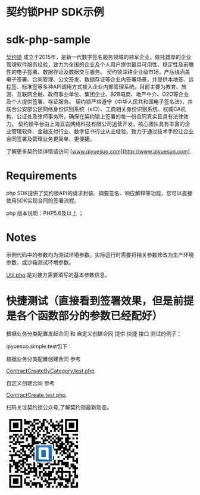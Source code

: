 # 契约锁PHP SDK示例
# sdk-php-sample
[契约锁](http://www.qiyuesuo.com) 成立于2015年，是新一代数字签名服务领域的领军企业。依托雄厚的企业管理软件服务经验，致力为全国的企业及个人用户提供最具可用性、稳定性及前瞻性的电子签署、数据存证及数据交互服务。 契约锁深耕企业级市场，产品线涵盖电子签署、合同管理、公文签发、数据存证等企业内签署场景，并提供本地签、远程签、标准签等多种API调用方式接入企业内部管理系统。目前主要为教育、旅游、互联网金融、政府事业单位、集团企业、B2B电商、地产中介、O2O等企业及个人提供签署、存证服务。 契约锁严格遵守《中华人民共和国电子签名法》，并联合公安部公民网络身份识别系统（eID）、工商相关身份识别系统、权威CA机构、公证处及律师事务所，确保在契约锁上签署的每一份合同真实且具有法律效力。 契约锁平台由上海亘岩网络科技有限公司运营开发，核心团队具有丰富的企业管理软件、金融支付行业、数字证书行业从业经验，致力于通过技术手段让企业合同签署及管理业务更简单、更便捷。

了解更多契约锁详情请访问 [www.qiyuesuo.com](http://www.qiyuesuo.com).


Requirements
============
php SDK提供了契约锁API的请求封装、摘要签名、响应解释等功能，您可以直接使用SDK实现合同的签署流程。

php 版本说明：PHP5.6及以上 ； 


Notes
=======
示例代码中的参数均为测试环境参数，实际运行时需要将相关参数修改为生产环境参数，或沙箱测试环境参数。

 [Util.php](https://github.com/qiyuesuo/sdk-php-sample/blob/master/com.qiyuesuo.common/Util.php).是对接方需要填写的基本参数信息。



快捷测试（直接看到签署效果，但是前提是各个函数部分的参数已经配好）
=======
根据业务分类配置发起合同  和  自定义创建合同  提供 快捷 接口 测试的例子：

qiyuesuo.simple.test包下：
	
根据业务分类配置创建合同 参考

 [ContractCreateByCategory.test.php](https://github.com/qiyuesuo/sdk-php-sample/blob/master/com.qiyuesuo.simple.test/ContractCreateByCategory.test.php).
	
自定义创建合同 参考

 [ContractCreate.test.php](https://github.com/qiyuesuo/sdk-php-sample/blob/master/com.qiyuesuo.simple.test/ContractCreate.test.php).

扫码关注契约锁公众号,了解契约锁最新动态。

![契约锁公众号](qrcode.png)
